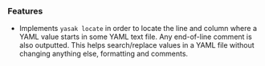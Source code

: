 ### Features

- Implements `yasak locate` in order to locate the line and column where a YAML value starts in some YAML text file. Any end-of-line comment is also outputted. This helps search/replace values in a YAML file without changing anything else, formatting and comments.
